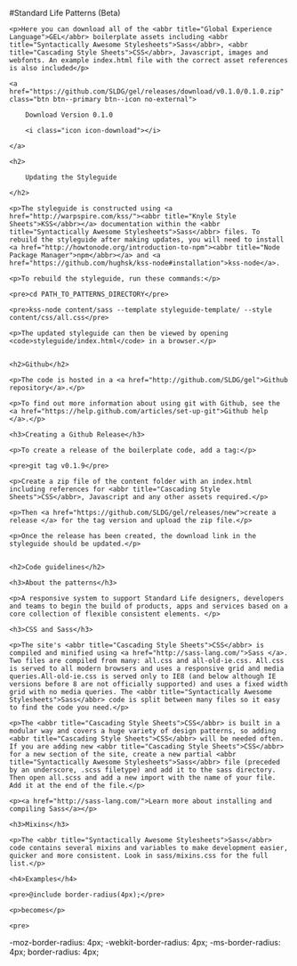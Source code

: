 #Standard Life Patterns (Beta)

<div class="editor-content">

	<p>Here you can download all of the <abbr title="Global Experience Language">GEL</abbr> boilerplate assets including <abbr title="Syntactically Awesome Stylesheets">Sass</abbr>, <abbr title="Cascading Style Sheets">CSS</abbr>, Javascript, images and webfonts. An example index.html file with the correct asset references is also included</p>

	<a href="https://github.com/SLDG/gel/releases/download/v0.1.0/0.1.0.zip" class="btn btn--primary btn--icon no-external">
	
		Download Version 0.1.0 
		
		<i class="icon icon-download"></i>
	
	</a>
	
	<h2>
	
		Updating the Styleguide
	
	</h2>

	<p>The styleguide is constructed using <a href="http://warpspire.com/kss/"><abbr title="Knyle Style Sheets">KSS</abbr></a> documentation within the <abbr title="Syntactically Awesome Stylesheets">Sass</abbr> files. To rebuild the styleguide after making updates, you will need to install  <a href="http://howtonode.org/introduction-to-npm"><abbr title="Node Package Manager">npm</abbr></a> and <a href="https://github.com/hughsk/kss-node#installation">kss-node</a>.

	<p>To rebuild the styleguide, run these commands:</p>

	<pre>cd PATH_TO_PATTERNS_DIRECTORY</pre>

	<pre>kss-node content/sass --template styleguide-template/ --style content/css/all.css</pre>

	<p>The updated styleguide can then be viewed by opening <code>styleguide/index.html</code> in a browser.</p>
	

	<h2>Github</h2>

	<p>The code is hosted in a <a href="http://github.com/SLDG/gel">Github repository</a>.</p>

	<p>To find out more information about using git with Github, see the <a href="https://help.github.com/articles/set-up-git">Github help </a>.</p>

	<h3>Creating a Github Release</h3>

	<p>To create a release of the boilerplate code, add a tag:</p>

	<pre>git tag v0.1.9</pre>

	<p>Create a zip file of the content folder with an index.html including references for <abbr title="Cascading Style Sheets">CSS</abbr>, Javascript and any other assets required.</p>

	<p>Then <a href="https://github.com/SLDG/gel/releases/new">create a release </a> for the tag version and upload the zip file.</p>

	<p>Once the release has been created, the download link in the styleguide should be updated.</p>
	
	
	<h2>Code guidelines</h2>

	<h3>About the patterns</h3>
	
	<p>A responsive system to support Standard Life designers, developers and teams to begin the build of products, apps and services based on a core collection of flexible consistent elements. </p>
	
	<h3>CSS and Sass</h3>

	<p>The site's <abbr title="Cascading Style Sheets">CSS</abbr> is compiled and minified using <a href="http://sass-lang.com/">Sass </a>. Two files are compiled from many: all.css and all-old-ie.css. All.css is served to all modern browsers and uses a responsive grid and media queries.All-old-ie.css is served only to IE8 (and below although IE versions before 8 are not officially supported) and uses a fixed width grid with no media queries. The <abbr title="Syntactically Awesome Stylesheets">Sass</abbr> code is split between many files so it easy to find the code you need.</p>

	<p>The <abbr title="Cascading Style Sheets">CSS</abbr> is built in a modular way and covers a huge variety of design patterns, so adding <abbr title="Cascading Style Sheets">CSS</abbr> will be needed often. If you are adding new <abbr title="Cascading Style Sheets">CSS</abbr> for a new section of the site, create a new partial <abbr title="Syntactically Awesome Stylesheets">Sass</abbr> file (preceded by an underscore, .scss filetype) and add it to the sass directory. Then open all.scss and add a new import with the name of your file. Add it at the end of the file.</p>
	
	<p><a href="http://sass-lang.com/">Learn more about installing and compiling Sass</a></p>

	<h3>Mixins</h3>

	<p>The <abbr title="Syntactically Awesome Stylesheets">Sass</abbr> code contains several mixins and variables to make development easier, quicker and more consistent. Look in sass/mixins.css for the full list.</p>

	<h4>Examples</h4>

	<pre>@include border-radius(4px);</pre>

	<p>becomes</p>

	<pre>
-moz-border-radius: 4px;
-webkit-border-radius: 4px;
-ms-border-radius: 4px;
border-radius: 4px;
	</pre>

</div>	



